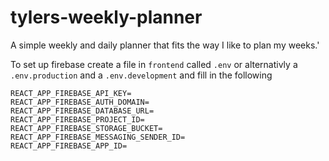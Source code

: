 # tylers-weekly-planner
A simple weekly and daily planner that fits the way I like to plan my weeks.'

To set up firebase create a file in `frontend` called `.env` or alternativly a `.env.production` and a `.env.development` and fill in the following
```
REACT_APP_FIREBASE_API_KEY=
REACT_APP_FIREBASE_AUTH_DOMAIN=
REACT_APP_FIREBASE_DATABASE_URL=
REACT_APP_FIREBASE_PROJECT_ID=
REACT_APP_FIREBASE_STORAGE_BUCKET=
REACT_APP_FIREBASE_MESSAGING_SENDER_ID=
REACT_APP_FIREBASE_APP_ID=
```
